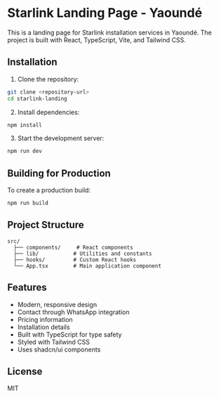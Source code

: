 # Starlink Landing Page - Yaoundé

This is a landing page for Starlink installation services in Yaoundé. The project is built with React, TypeScript, Vite, and Tailwind CSS.

## Installation

1. Clone the repository:
```bash
git clone <repository-url>
cd starlink-landing
```

2. Install dependencies:
```bash
npm install
```

3. Start the development server:
```bash
npm run dev
```

## Building for Production

To create a production build:
```bash
npm run build
```

## Project Structure

```
src/
  ├── components/     # React components
  ├── lib/           # Utilities and constants
  ├── hooks/         # Custom React hooks
  └── App.tsx        # Main application component
```

## Features

- Modern, responsive design
- Contact through WhatsApp integration
- Pricing information
- Installation details
- Built with TypeScript for type safety
- Styled with Tailwind CSS
- Uses shadcn/ui components

## License

MIT